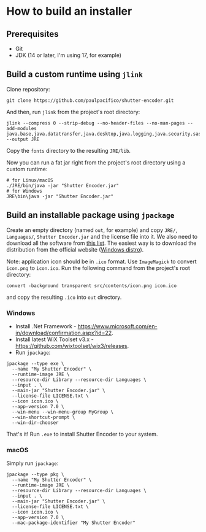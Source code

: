 # How to build an installer

## Prerequisites

- Git
- JDK (14 or later, I'm using 17, for example)

## Build a custom runtime using `jlink`

Clone repository:
```shell
git clone https://github.com/paulpacifico/shutter-encoder.git
```
And then, run `jlink` from the project's root directory:
```shell
jlink --compress 0 --strip-debug --no-header-files --no-man-pages --add-modules java.base,java.datatransfer,java.desktop,java.logging,java.security.sasl,java.xml,jdk.crypto.ec --output JRE
```
Copy the `fonts` directory to the resulting `JRE/lib`.

Now you can run a fat jar right from the project's root directory using a custom runtime:
```shell
# for Linux/macOS
./JRE/bin/java -jar "Shutter Encoder.jar"
# for Windows
JRE\bin\java -jar "Shutter Encoder.jar"
```

## Build an installable package using `jpackage`

Create an empty directory (named `out`, for example) and copy `JRE/`, `Languages/`, `Shutter Encoder.jar` and the license file into it.
We also need to download all the software from [this list](Library/sources.txt). The easiest way is to download the distribution from the official website ([Windows distro](https://www.shutterencoder.com/Shutter%20Encoder%2016.8%20Windows%2064bits.zip)).

Note: application icon should be in `.ico` format.
Use `ImageMagick` to convert `icon.png` to `icon.ico`. Run the following command from the project's root directory:
```shell
convert -background transparent src/contents/icon.png icon.ico
```
and copy the resulting `.ico` into `out` directory.

### Windows

- Install .Net Framework - https://www.microsoft.com/en-in/download/confirmation.aspx?id=22.
- Install latest WiX Toolset v3.x - https://github.com/wixtoolset/wix3/releases.
- Run `jpackage`:
```shell
jpackage --type exe \ 
  --name "My Shutter Encoder" \ 
  --runtime-image JRE \ 
  --resource-dir Library --resource-dir Languages \ 
  --input . \ 
  --main-jar "Shutter Encoder.jar" \ 
  --license-file LICENSE.txt \ 
  --icon icon.ico \ 
  --app-version 7.0 \ 
  --win-menu --win-menu-group MyGroup \ 
  --win-shortcut-prompt \ 
  --win-dir-chooser 
```

That's it! Run `.exe` to install Shutter Encoder to your system.

### macOS

Simply run `jpackage`:
```shell
jpackage --type pkg \ 
  --name "My Shutter Encoder" \ 
  --runtime-image JRE \ 
  --resource-dir Library --resource-dir Languages \ 
  --input . \ 
  --main-jar "Shutter Encoder.jar" \ 
  --license-file LICENSE.txt \ 
  --icon icon.ico \ 
  --app-version 7.0 \ 
  --mac-package-identifier "My Shutter Encoder"
```
